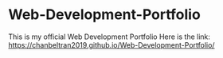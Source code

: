 # Web-Development-Portfolio
This is my official Web Development Portfolio
Here is the link: https://chanbeltran2019.github.io/Web-Development-Portfolio/

